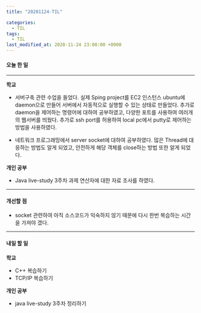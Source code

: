 ```yaml
---
title: "20201124-TIL"

categories:
  - TIL
tags:
  - TIL
last_modified_at: 2020-11-24 23:00:00 +0900
---
```


#### 오늘 한 일

---

__학교__
 - 서버구축 관련 수업을 들었다. 실제 Sping project를 EC2 인스턴스 ubuntu에 daemon으로 만들어 서버에서 자동적으로 실행할 수 있는 상태로 만들었다. 추가로 daemon을 제어하는 명령어에 대하여 공부하였고, 다양한 포트를 사용하여 여러개의 웹서버를 띄웠다. 추가로 ssh port를 허용하여 local pc에서 putty로 제어하는 방법을 사용하였다.
 
 - 네트워크 프로그래밍에서 server socket에 대하여 공부하였다. 많은 Thread에 대응하는 방법도 알게 되었고, 안전하게 해당 객체를 close하는 방법 또한 알게 되었다. 

__개인 공부__
- Java live-study 3주차 과제 연산자에 대한 자료 조사를 하였다.
---

#### 개선할 점
 - socket 관련하여 아직 소스코드가 익숙하지 않기 때문에 다시 한번 복습하는 시간을 가져야 겠다.
---

#### 내일 할 일

__학교__
 - C++ 복습하기
 - TCP/IP 복습하기

__개인 공부__
 - java live-study 3주차 정리하기
